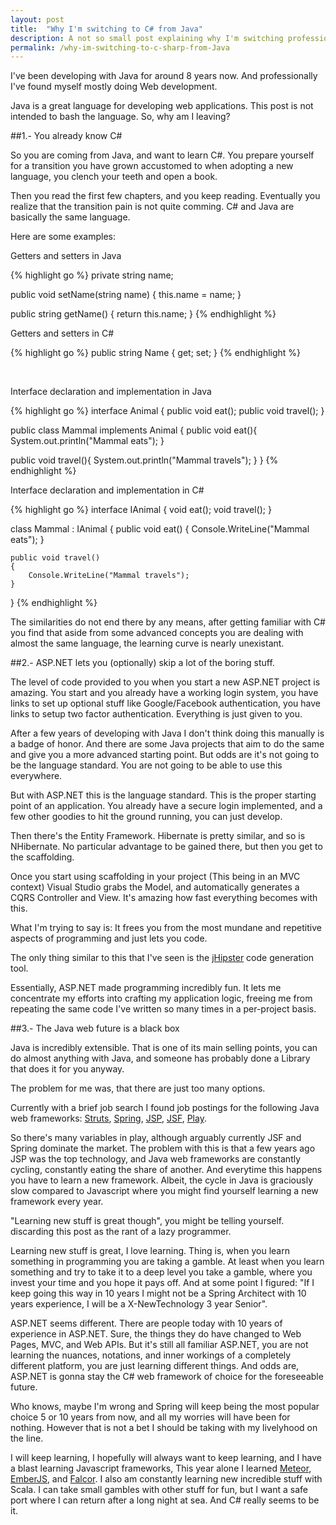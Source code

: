 ```yaml
---
layout: post
title:  "Why I'm switching to C# from Java"
description: A not so small post explaining why I'm switching professionaly to C# from Java.
permalink: /why-im-switching-to-c-sharp-from-Java
---
```


I've been developing with Java for around 8 years now. And professionally I've found myself mostly doing Web development.

Java is a great language for developing web applications. This post is not intended to bash the language. So, why am I leaving?

##1.- You already know C\#

So you are coming from Java, and want to learn C#. You prepare yourself for a transition you have grown accustomed to when adopting a new language, you clench your teeth and open a book.

Then you read the first few chapters, and you keep reading. Eventually you realize that the transition pain is not quite comming. C# and Java are basically the same language.

Here are some examples:

Getters and setters in Java

{% highlight go %}
private string name;

public void setName(string name) {
   this.name = name;
}

public string getName() {
   return this.name;
}
{% endhighlight %}

Getters and setters in C#

{% highlight go %}
public string Name { get; set; }
{% endhighlight %}

<br/>

Interface declaration and implementation in Java

{% highlight go %}
interface Animal {
   public void eat();
   public void travel();
}

public class Mammal implements Animal {
    public void eat(){
      System.out.println("Mammal eats");
   }

   public void travel(){
      System.out.println("Mammal travels");
   } 
}
{% endhighlight %}

Interface declaration and implementation in C#

{% highlight go %}
interface IAnimal
{
    void eat();
    void travel();
}

class Mammal : IAnimal
{
    public void eat()
    {
        Console.WriteLine("Mammal eats");
    }

    public void travel()
    {
        Console.WriteLine("Mammal travels");
    }
}
{% endhighlight %}

The similarities do not end there by any means, after getting familiar with C# you find that aside from some advanced concepts you are dealing with almost the same language, the learning curve is nearly unexistant.

##2.- ASP.NET lets you (optionally) skip a lot of the boring stuff.

The level of code provided to you when you start a new ASP.NET project is amazing. You start and you already have a working login system, you have links to set up optional stuff like Google/Facebook authentication, you have links to setup two factor authentication. Everything is just given to you.

After a few years of developing with Java I don't think doing this manually is a badge of honor. And there are some Java projects that aim to do the same and give you a more advanced starting point. But odds are it's not going to be the language standard. You are not going to be able to use this everywhere. 

But with ASP.NET this is the language standard. This is the proper starting point of an application. You already have a secure login implemented, and a few other goodies to hit the ground running, you can just develop.

Then there's the Entity Framework. Hibernate is pretty similar, and so is NHibernate. No particular advantage to be gained there, but then you get to the scaffolding.

Once you start using scaffolding in your project (This being in an MVC context) Visual Studio grabs the Model, and automatically generates a CQRS Controller and View. It's amazing how fast everything becomes with this. 

What I'm trying to say is: It frees you from the most mundane and repetitive aspects of programming and just lets you code.

The only thing similar to this that I've seen is the [jHipster][6] code generation tool.

Essentially, ASP.NET made programming incredibly fun. It lets me concentrate my efforts into crafting my application logic, freeing me from repeating the same code I've written so many times in a per-project basis. 

##3.- The Java web future is a black box

Java is incredibly extensible. That is one of its main selling points, you can do almost anything with Java, and someone has probably done a Library that does it for you anyway.

The problem for me was, that there are just too many options.

Currently with a brief job search I found job postings for the following Java web frameworks: [Struts][1], [Spring][2], [JSP][3], [JSF][4], [Play][5].

So there's many variables in play, although arguably currently JSF and Spring dominate the market. The problem with this is that a few years ago JSP was the top technology, and Java web frameworks are constantly cycling, constantly eating the share of another. And everytime this happens you have to learn a new framework. Albeit, the cycle in Java is graciously slow compared to Javascript where you might find yourself learning a new framework every year.

"Learning new stuff is great though", you might be telling yourself. discarding this post as the rant of a lazy programmer.

Learning new stuff is great, I love learning. Thing is, when you learn something in programming you are taking a gamble. At least when you learn something and try to take it to a deep level you take a gamble, where you invest your time and you hope it pays off. And at some point I figured: "If I keep going this way in 10 years I might not be a Spring Architect with 10 years experience, I will be a X-NewTechnology 3 year Senior". 

ASP.NET seems different. There are people today with 10 years of experience in ASP.NET. Sure, the things they do have changed to Web Pages, MVC, and Web APIs. But it's still all familiar ASP.NET, you are not learning the nuances, notations, and inner workings of a completely different platform, you are just learning different things. And odds are, ASP.NET is gonna stay the C# web framework of choice for the foreseeable future.

Who knows, maybe I'm wrong and Spring will keep being the most popular choice 5 or 10 years from now, and all my worries will have been for nothing. However that is not a bet I should be taking with my livelyhood on the line.

I will keep learning, I hopefully will always want to keep learning, and I have a blast learning Javascript frameworks, This year alone I learned [Meteor][7], [EmberJS][8], and [Falcor][9]. I also am constantly learning new incredible stuff with Scala. I can take small gambles with other stuff for fun, but I want a safe port where I can return after a long night at sea. And C# really seems to be it.

[1]: https://struts.apache.org/
[2]: https://spring.io/
[3]: https://en.wikipedia.org/wiki/JavaServer_Pages
[4]: https://en.wikipedia.org/wiki/JavaServer_Faces
[5]: https://www.playframework.com/
[6]: https://jhipster.github.io/
[7]: https://www.meteor.com/
[8]: http://emberjs.com/
[9]: https://github.com/Netflix/falcor
